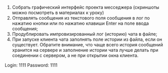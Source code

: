 1. Собрать графический интерфейс проекта месседжера (скриншоты можно посмотреть в материалах к уроку)
2. Отправлять сообщения из текстового поля сообщения в лог по 
    нажатию кнопки или по нажатию клавиши Enter на поле ввода сообщения;
3. Продублировать импровизированный лог (историю) чата в файле;
4. При запуске клиента чата заполнять поле истории из файла, 
если он существует. Обратите внимание, что чаще всего история сообщений 
хранится на сервере и заполнение истории чата лучше делать при соединении с сервером, 
а не при открытии окна клиента.

Login: 1111
Password: 1111